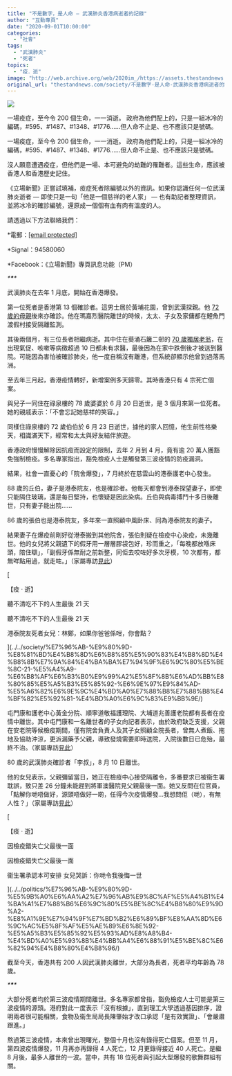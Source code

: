 ```yaml
---
title: "不是數字，是人命 — 武漢肺炎香港病逝者的記錄"
author: "互動專頁"
date: "2020-09-01T10:00:00"
categories:
  - "社會"
tags:
  - "武漢肺炎"
  - "死者"
topics:
  - "疫．逝"
image: "http://web.archive.org/web/2020im_/https://assets.thestandnews.com/media/photos/20200901-1220copy_9qT7R_jxO3rqs.png"
original_url: "thestandnews.com/society/不是數字-是人命-武漢肺炎香港病逝者的記錄"
---
```

![](http://web.archive.org/web/2020im_/https://assets.thestandnews.com/media/photos/20200901-1220copy_9qT7R_jxO3rqs.png)

一場疫症，至今令 200 個生命，一一消逝。 政府為他們配上的，只是一組冰冷的編碼，#595、#1487、#1348、#1776……但人命不止是、也不應該只是號碼。

 

一場疫症，至今令 200 個生命，一一消逝。 政府為他們配上的，只是一組冰冷的編碼，#595、#1487、#1348、#1776……但人命不止是、也不應該只是號碼。

沒人願意遭遇疫症，但他們是一場、本可避免的劫難的罹難者。這些生命，應該被香港人和香港歷史記住。

《立場新聞》正嘗試填補，疫症死者除編號以外的資訊。如果你認識任何一位武漢肺炎逝者 — 即使只是一句「他是一個慈祥的老人家」 — 也有助記者整理資訊，並將冰冷的確診編號，還原成一個個有血有肉有溫度的人。

請透過以下方法聯絡我們：

\*電郵：[\[email protected\]](/web/20210929045138/https://www.thestandnews.com/cdn-cgi/l/email-protection)

\*Signal：94580060

\*Facebook：《立場新聞》專頁訊息功能（PM）

_\*__\*__\*_

武漢肺炎在去年 1 月底，開始在香港爆發。

第一位死者是香港第 13 個確診者。這男士居於黃埔花園，曾到武漢探親。他 [72 歲的母親](http://web.archive.org/web/20210929045138/https://news.rthk.hk/rthk/ch/component/k2/1506527-20200204.htm)後來亦確診。他在瑪嘉烈醫院離世的時候，太太、子女及家傭都在鯉魚門渡假村接受隔離監測。

其後兩個月，有三位長者相繼病逝。其中住在葵涌石籬二邨的 [70 歲獨居老翁](../../society/%E6%AD%A6%E6%BC%A2%E8%82%BA%E7%82%8E-%E5%86%8D%E5%A4%9A-3-%E5%AE%97%E7%A2%BA%E8%A8%BA-%E5%8C%97%E8%A7%92%E6%98%8E%E6%98%9F%E9%A3%AF%E8%81%9A%E5%A4%9A%E4%B8%80%E5%AE%97-%E4%B8%8A%E7%92%B0%E5%98%89%E8%B1%AA%E9%85%92%E5%AE%B6%E5%93%A1%E5%B7%A5%E4%B8%AD%E6%8B%9B-%E7%9F%B3%E7%B1%AC%E9%82%A8%E9%95%B7%E8%80%85%E5%8D%B1%E6%AE%86/)，在出現氣促、咳嗽等病徵超過 10 日都未有求醫，最後因為在家中跌倒後才被送到醫院。可能因為害怕被確診肺炎，他一度自稱沒有離港，但系統卻顯示他曾到過落馬洲。

至去年三月起，香港疫情轉好，新增案例多天歸零。其時香港只有 4 宗死亡個案。

與兒子一同住在祿泉樓的 78 歲婆婆於 6 月 20 日逝世，是 3 個月來第一位死者。她的親戚表示：「不會忘記她慈祥的笑容。」

同樣住祿泉樓的 72 歲伯伯於 6 月 23 日逝世，據他的家人回憶，他生前性格樂天，相識滿天下，經常和太太與好友結伴旅遊。

香港政府慢慢解除因抗疫而設定的限制，去年 2 月到 4 月，竟有逾 20 萬人獲豁免強制檢疫。多名專家指出，豁免檢疫人士是觸發第三波疫情的防疫漏洞。

結果，社會一直憂心的「院舍爆發」，7 月終於在慈雲山的港泰護老中心發生。

88 歲的丘伯，妻子是港泰院友，也是確診者。他每天都會到港泰探望妻子，即使只能隔住玻璃，還是每日堅持，也懷疑是因此染病。丘伯與病毒搏鬥十多日後離世，只有妻子能出院……

86 歲的張伯也是港泰院友，多年來一直照顧中風卧床、同為港泰院友的妻子。

結果妻子在爆疫前剛好從港泰搬到其他院舍，張伯則疑在檢疫中心染疫，未幾離世。他的女兒將父親遺下的假牙用一層層膠袋包好，珍而重之，「每晚都放喺床頭，陪住瞓」，「副假牙係無耐之前新整，同佢去咬咗好多次牙模，10 次都有，都無咩點用過，就走咗。」（家屬專訪[見此](../../society/%E7%96%AB-%E9%80%9D-%E8%81%BD%E4%B8%8D%E6%B8%85%E5%90%83%E4%B8%8D%E4%B8%8B%E7%9A%84%E4%BA%BA%E7%94%9F%E6%9C%80%E5%BE%8C-21-%E5%A4%A9-%E6%B8%AF%E6%B3%B0%E9%99%A2%E5%8F%8B%E6%AD%BB%E8%80%85%E5%A5%B3%E5%85%92-%E6%9E%97%E9%84%AD-%E5%A6%82%E6%9E%9C%E4%BD%A0%E7%88%B8%E7%88%B8%E4%BF%82%E5%92%81-%E4%BD%A0%E6%9C%83%E9%BB%9E/)）

[

【疫 ‧ 逝】

聽不清吃不下的人生最後 21 天

聽不清吃不下的人生最後 21 天

港泰院友死者女兒：林鄭，如果你爸爸係咁，你會點？



](../../society/%E7%96%AB-%E9%80%9D-%E8%81%BD%E4%B8%8D%E6%B8%85%E5%90%83%E4%B8%8D%E4%B8%8B%E7%9A%84%E4%BA%BA%E7%94%9F%E6%9C%80%E5%BE%8C-21-%E5%A4%A9-%E6%B8%AF%E6%B3%B0%E9%99%A2%E5%8F%8B%E6%AD%BB%E8%80%85%E5%A5%B3%E5%85%92-%E6%9E%97%E9%84%AD-%E5%A6%82%E6%9E%9C%E4%BD%A0%E7%88%B8%E7%88%B8%E4%BF%82%E5%92%81-%E4%BD%A0%E6%9C%83%E9%BB%9E/)

屯門康和護老中心黃金分院、順寧道敬福護理院、大埔道兆善護老院都有長者在疫情中離世。其中屯門康和一名離世者的子女向記者表示，由於政府缺乏支援，父親在安老院等候檢疫期間，僅有院舍負責人及其子女照顧全院長者，曾無人煮飯、拖地及協助沖涼，更派漏藥予父親，導致發燒需要即時送院，入院後數日已危殆，最終不治。（家屬專訪[見此](../../society/%E6%AD%A6%E6%BC%A2%E8%82%BA%E7%82%8E-%E5%B1%AF%E9%96%80%E5%BA%B7%E5%92%8C%E9%99%A2%E5%8F%8B%E7%AD%89%E6%92%A4%E9%9B%A2%E7%AD%89%E8%B6%B3%E4%B8%80%E5%91%A8-%E6%AD%BB%E8%80%85%E5%AE%B6%E5%B1%AC%E6%96%A5%E6%94%BF%E5%BA%9C%E4%B8%8D%E6%B4%BE%E4%BA%BA%E6%94%AF%E6%8F%B4-%E8%87%B4%E7%97%85%E6%83%85%E6%83%A1%E5%8C%96/)）

80 歲的武漢肺炎確診者「李叔」，8 月 10 日離世。

他的女兒表示，父親彌留當日，她正在檢疫中心接受隔離令，多番要求已被衞生署耽誤，致只差 26 分鐘未能趕到將軍澳醫院見父親最後一面。她又反問在位官員，「點解你哋唔做好，源頭唔做好一啲，任得今次疫情爆發…我想問佢（哋），有無人性？」（家屬專訪[見此](../../politics/%E7%96%AB-%E9%80%9D-%E5%9B%A0%E6%AA%A2%E7%96%AB%E9%8C%AF%E5%A4%B1%E4%BA%A1%E7%88%B6%E6%9C%80%E5%BE%8C%E4%B8%80%E9%9D%A2-%E8%A1%9E%E7%94%9F%E7%BD%B2%E6%89%BF%E8%AA%8D%E6%9C%AC%E5%8F%AF%E5%AE%89%E6%8E%92-%E5%A5%B3%E5%85%92%E5%93%AD%E8%A8%B4-%E4%BD%A0%E5%93%8B%E4%BB%A4%E6%88%91%E5%BE%8C%E6%82%94%E4%B8%80%E4%B8%96/)）

[

【疫 ‧ 逝】

因檢疫錯失亡父最後一面

因檢疫錯失亡父最後一面

衞生署承認本可安排 女兒哭訴：你哋令我後悔一世



](../../politics/%E7%96%AB-%E9%80%9D-%E5%9B%A0%E6%AA%A2%E7%96%AB%E9%8C%AF%E5%A4%B1%E4%BA%A1%E7%88%B6%E6%9C%80%E5%BE%8C%E4%B8%80%E9%9D%A2-%E8%A1%9E%E7%94%9F%E7%BD%B2%E6%89%BF%E8%AA%8D%E6%9C%AC%E5%8F%AF%E5%AE%89%E6%8E%92-%E5%A5%B3%E5%85%92%E5%93%AD%E8%A8%B4-%E4%BD%A0%E5%93%8B%E4%BB%A4%E6%88%91%E5%BE%8C%E6%82%94%E4%B8%80%E4%B8%96/)

截至今天，香港共有 200 人因武漢肺炎離世，大部分為長者，死者平均年齡為 78 歲。

_\*__\*__\*_

大部分死者均於第三波疫情期間離世。多名專家都曾指，豁免檢疫人士可能是第三波疫情的源頭。港府對此一度表示「沒有根據」，直到理工大學透過基因排序，證明兩者很可能相關，食物及衞生局局長陳肇始才改口承認「是有效實證」、「會嚴肅跟進。」

熬過第三波疫情，本來曾出現曙光，整個十月也沒有錄得死亡個案。但至 11 月，第四波疫情爆發，11 月再亦再錄得 4 人死亡，12 月更錄得接近 40 人死亡。是繼 8 月後，最多人離世的一波。當中，共有 18 位死者與引起大型爆發的歌舞群組有關。
